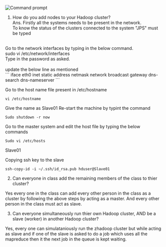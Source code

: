 ![Command prompt](http://198.199.95.27/Hadoop.png)

1. How do you add nodes to your Hadoop cluster?
<br>Ans. Firstly all the systems needs to be present in the network. <br>
To know the status of the clusters connected to the system "JPS" must be typed<br>
<br>
Go to the network interfaces by typing in the below command. <br>
sudo vi /etc/network/interfaces <br>
Type in the password as asked. <br>
<br>
update the below line as mentioned <br>
```
iface eth0 inet static 
address <ip address>
netmask
network
broadcast
gateway
dns-search
dns-nameserver
```

Go to the host name file present in /etc/hostname
<br>
```
vi /etc/hostname
```
Give the name as Slave01
Re-start the machine by typint the command
```
Sudo shutdown -r now
```
Go to the master system and edit the host file by typing the below commands

```
Sudo vi /etc/hosts
```
<IP Address> Slave01

Copying ssh key to the slave

```
ssh-copy-id -i ~/.ssh/id_rsa.pub hduser@Slave01
```


2. Can everyone in class add the remaining members of the class to thier cluster?

Yes every one in the class can add every other person in the class as a cluster by following the above steps by acting as a master. And every other person in the class must act as slave.

3. Can everyone simultaneously run thier own Hadoop cluster, AND be a slave (worker) in another Hadoop cluster?

Yes, every one can simulataniously run the zhadoop cluster but while acting as slave and if one of the slave is asked to do a job which uses all the mapreduce then it the next job in the queue is kept waiting.



